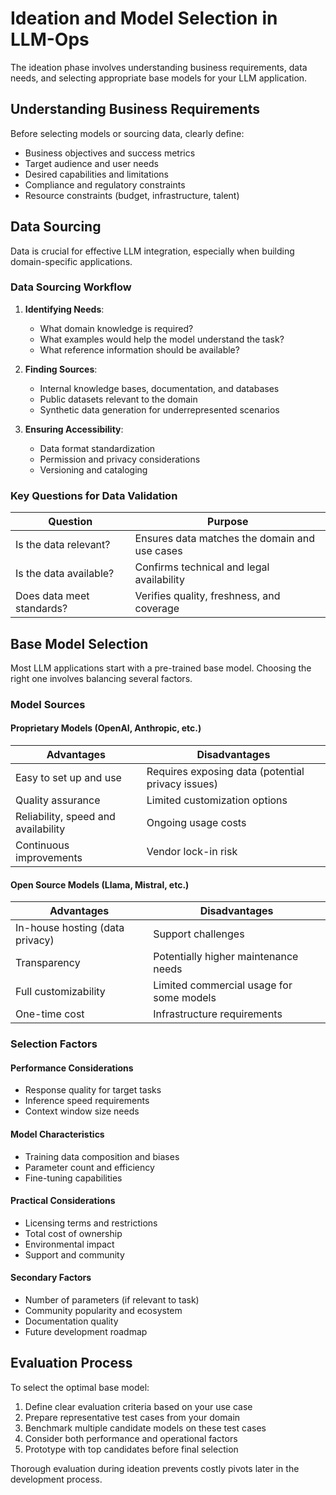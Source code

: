 # Ideation and Model Selection in LLM-Ops

The ideation phase involves understanding business requirements, data needs, and selecting appropriate base models for your LLM application.

## Understanding Business Requirements

Before selecting models or sourcing data, clearly define:

- Business objectives and success metrics
- Target audience and user needs
- Desired capabilities and limitations
- Compliance and regulatory constraints
- Resource constraints (budget, infrastructure, talent)

## Data Sourcing

Data is crucial for effective LLM integration, especially when building domain-specific applications.

### Data Sourcing Workflow

1. **Identifying Needs**:
   - What domain knowledge is required?
   - What examples would help the model understand the task?
   - What reference information should be available?

2. **Finding Sources**:
   - Internal knowledge bases, documentation, and databases
   - Public datasets relevant to the domain
   - Synthetic data generation for underrepresented scenarios

3. **Ensuring Accessibility**:
   - Data format standardization
   - Permission and privacy considerations
   - Versioning and cataloging

### Key Questions for Data Validation

| Question | Purpose |
|----------|---------|
| Is the data relevant? | Ensures data matches the domain and use cases |
| Is the data available? | Confirms technical and legal availability |
| Does data meet standards? | Verifies quality, freshness, and coverage |

## Base Model Selection

Most LLM applications start with a pre-trained base model. Choosing the right one involves balancing several factors.

### Model Sources

#### Proprietary Models (OpenAI, Anthropic, etc.)

| Advantages | Disadvantages |
|------------|---------------|
| Easy to set up and use | Requires exposing data (potential privacy issues) |
| Quality assurance | Limited customization options |
| Reliability, speed and availability | Ongoing usage costs |
| Continuous improvements | Vendor lock-in risk |

#### Open Source Models (Llama, Mistral, etc.)

| Advantages | Disadvantages |
|------------|---------------|
| In-house hosting (data privacy) | Support challenges |
| Transparency | Potentially higher maintenance needs |
| Full customizability | Limited commercial usage for some models |
| One-time cost | Infrastructure requirements |

### Selection Factors

#### Performance Considerations
- Response quality for target tasks
- Inference speed requirements
- Context window size needs

#### Model Characteristics
- Training data composition and biases
- Parameter count and efficiency
- Fine-tuning capabilities

#### Practical Considerations
- Licensing terms and restrictions
- Total cost of ownership
- Environmental impact
- Support and community

#### Secondary Factors
- Number of parameters (if relevant to task)
- Community popularity and ecosystem
- Documentation quality
- Future development roadmap

## Evaluation Process

To select the optimal base model:

1. Define clear evaluation criteria based on your use case
2. Prepare representative test cases from your domain
3. Benchmark multiple candidate models on these test cases
4. Consider both performance and operational factors
5. Prototype with top candidates before final selection

Thorough evaluation during ideation prevents costly pivots later in the development process. 